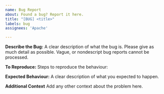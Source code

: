 ```yaml
---
name: Bug Report
about: Found a bug? Report it here.
title: "[BUG] <title>"
labels: bug
assignees: 'Apache'

---
```


**Describe the Bug:**
A clear description of what the bug is. Please give as much detail as possible.
Vague, or nondescript bug reports cannot be processed. 

**To Reproduce:**
Steps to reproduce the behaviour:

**Expected Behaviour:**
A clear description of what you expected to happen.

**Additional Context**
Add any other context about the problem here.
